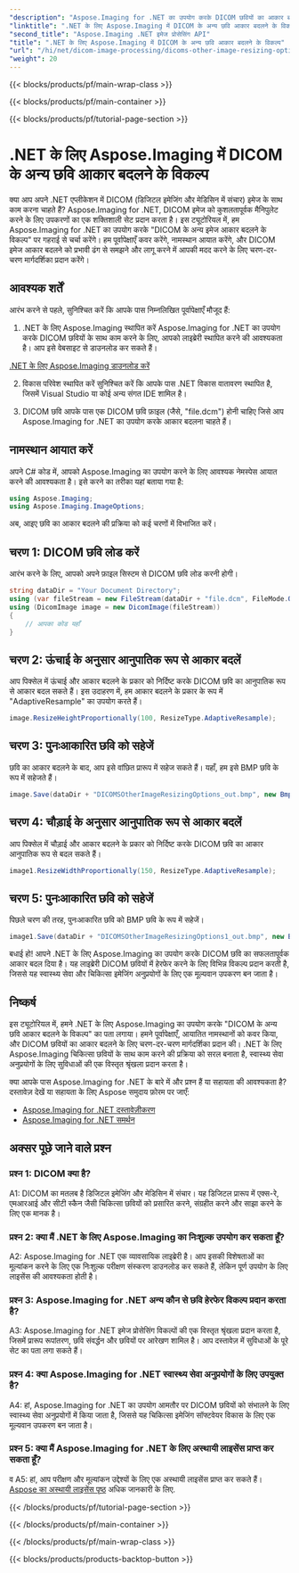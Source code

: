 ```yaml
---
"description": "Aspose.Imaging for .NET का उपयोग करके DICOM छवियों का आकार बदलना सीखें। कुशल चिकित्सा छवि हेरफेर के लिए चरण-दर-चरण मार्गदर्शिका।"
"linktitle": ".NET के लिए Aspose.Imaging में DICOM के अन्य छवि आकार बदलने के विकल्प"
"second_title": "Aspose.Imaging .NET इमेज प्रोसेसिंग API"
"title": ".NET के लिए Aspose.Imaging में DICOM के अन्य छवि आकार बदलने के विकल्प"
"url": "/hi/net/dicom-image-processing/dicoms-other-image-resizing-options/"
"weight": 20
---
```


{{< blocks/products/pf/main-wrap-class >}}

{{< blocks/products/pf/main-container >}}

{{< blocks/products/pf/tutorial-page-section >}}

# .NET के लिए Aspose.Imaging में DICOM के अन्य छवि आकार बदलने के विकल्प

क्या आप अपने .NET एप्लीकेशन में DICOM (डिजिटल इमेजिंग और मेडिसिन में संचार) इमेज के साथ काम करना चाहते हैं? Aspose.Imaging for .NET, DICOM इमेज को कुशलतापूर्वक मैनिपुलेट करने के लिए उपकरणों का एक शक्तिशाली सेट प्रदान करता है। इस ट्यूटोरियल में, हम Aspose.Imaging for .NET का उपयोग करके "DICOM के अन्य इमेज आकार बदलने के विकल्प" पर गहराई से चर्चा करेंगे। हम पूर्वापेक्षाएँ कवर करेंगे, नामस्थान आयात करेंगे, और DICOM इमेज आकार बदलने को प्रभावी ढंग से समझने और लागू करने में आपकी मदद करने के लिए चरण-दर-चरण मार्गदर्शिका प्रदान करेंगे।

## आवश्यक शर्तें

आरंभ करने से पहले, सुनिश्चित करें कि आपके पास निम्नलिखित पूर्वापेक्षाएँ मौजूद हैं:

1. .NET के लिए Aspose.Imaging स्थापित करें
Aspose.Imaging for .NET का उपयोग करके DICOM छवियों के साथ काम करने के लिए, आपको लाइब्रेरी स्थापित करने की आवश्यकता है। आप इसे वेबसाइट से डाउनलोड कर सकते हैं।

[.NET के लिए Aspose.Imaging डाउनलोड करें](https://releases.aspose.com/imaging/net/)

2. विकास परिवेश स्थापित करें
सुनिश्चित करें कि आपके पास .NET विकास वातावरण स्थापित है, जिसमें Visual Studio या कोई अन्य संगत IDE शामिल है।

3. DICOM छवि
आपके पास एक DICOM छवि फ़ाइल (जैसे, "file.dcm") होनी चाहिए जिसे आप Aspose.Imaging for .NET का उपयोग करके आकार बदलना चाहते हैं।

## नामस्थान आयात करें

अपने C# कोड में, आपको Aspose.Imaging का उपयोग करने के लिए आवश्यक नेमस्पेस आयात करने की आवश्यकता है। इसे करने का तरीका यहां बताया गया है:

```csharp
using Aspose.Imaging;
using Aspose.Imaging.ImageOptions;
```

अब, आइए छवि का आकार बदलने की प्रक्रिया को कई चरणों में विभाजित करें।

## चरण 1: DICOM छवि लोड करें
आरंभ करने के लिए, आपको अपने फ़ाइल सिस्टम से DICOM छवि लोड करनी होगी।

```csharp
string dataDir = "Your Document Directory";
using (var fileStream = new FileStream(dataDir + "file.dcm", FileMode.Open, FileAccess.Read))
using (DicomImage image = new DicomImage(fileStream))
{
    // आपका कोड यहाँ
}
```

## चरण 2: ऊंचाई के अनुसार आनुपातिक रूप से आकार बदलें
आप पिक्सेल में ऊंचाई और आकार बदलने के प्रकार को निर्दिष्ट करके DICOM छवि का आनुपातिक रूप से आकार बदल सकते हैं। इस उदाहरण में, हम आकार बदलने के प्रकार के रूप में "AdaptiveResample" का उपयोग करते हैं।

```csharp
image.ResizeHeightProportionally(100, ResizeType.AdaptiveResample);
```

## चरण 3: पुनःआकारित छवि को सहेजें
छवि का आकार बदलने के बाद, आप इसे वांछित प्रारूप में सहेज सकते हैं। यहाँ, हम इसे BMP छवि के रूप में सहेजते हैं।

```csharp
image.Save(dataDir + "DICOMSOtherImageResizingOptions_out.bmp", new BmpOptions());
```

## चरण 4: चौड़ाई के अनुसार आनुपातिक रूप से आकार बदलें
आप पिक्सेल में चौड़ाई और आकार बदलने के प्रकार को निर्दिष्ट करके DICOM छवि का आकार आनुपातिक रूप से बदल सकते हैं।

```csharp
image1.ResizeWidthProportionally(150, ResizeType.AdaptiveResample);
```

## चरण 5: पुनःआकारित छवि को सहेजें
पिछले चरण की तरह, पुनःआकारित छवि को BMP छवि के रूप में सहेजें।

```csharp
image1.Save(dataDir + "DICOMSOtherImageResizingOptions1_out.bmp", new BmpOptions());
```

बधाई हो! आपने .NET के लिए Aspose.Imaging का उपयोग करके DICOM छवि का सफलतापूर्वक आकार बदल दिया है। यह लाइब्रेरी DICOM छवियों में हेरफेर करने के लिए विभिन्न विकल्प प्रदान करती है, जिससे यह स्वास्थ्य सेवा और चिकित्सा इमेजिंग अनुप्रयोगों के लिए एक मूल्यवान उपकरण बन जाता है।

## निष्कर्ष

इस ट्यूटोरियल में, हमने .NET के लिए Aspose.Imaging का उपयोग करके "DICOM के अन्य छवि आकार बदलने के विकल्प" का पता लगाया। हमने पूर्वापेक्षाएँ, आयातित नामस्थानों को कवर किया, और DICOM छवियों का आकार बदलने के लिए चरण-दर-चरण मार्गदर्शिका प्रदान की। .NET के लिए Aspose.Imaging चिकित्सा छवियों के साथ काम करने की प्रक्रिया को सरल बनाता है, स्वास्थ्य सेवा अनुप्रयोगों के लिए सुविधाओं की एक विस्तृत श्रृंखला प्रदान करता है।

क्या आपके पास Aspose.Imaging for .NET के बारे में और प्रश्न हैं या सहायता की आवश्यकता है? दस्तावेज़ देखें या सहायता के लिए Aspose समुदाय फ़ोरम पर जाएँ:

- [Aspose.Imaging for .NET दस्तावेज़ीकरण](https://reference.aspose.com/imaging/net/)
- [Aspose.Imaging for .NET समर्थन](https://forum.aspose.com/)

## अक्सर पूछे जाने वाले प्रश्न

### प्रश्न 1: DICOM क्या है?

A1: DICOM का मतलब है डिजिटल इमेजिंग और मेडिसिन में संचार। यह डिजिटल प्रारूप में एक्स-रे, एमआरआई और सीटी स्कैन जैसी चिकित्सा छवियों को प्रसारित करने, संग्रहीत करने और साझा करने के लिए एक मानक है।

### प्रश्न 2: क्या मैं .NET के लिए Aspose.Imaging का निःशुल्क उपयोग कर सकता हूँ?

A2: Aspose.Imaging for .NET एक व्यावसायिक लाइब्रेरी है। आप इसकी विशेषताओं का मूल्यांकन करने के लिए एक निःशुल्क परीक्षण संस्करण डाउनलोड कर सकते हैं, लेकिन पूर्ण उपयोग के लिए लाइसेंस की आवश्यकता होती है।

### प्रश्न 3: Aspose.Imaging for .NET अन्य कौन से छवि हेरफेर विकल्प प्रदान करता है?

A3: Aspose.Imaging for .NET इमेज प्रोसेसिंग विकल्पों की एक विस्तृत श्रृंखला प्रदान करता है, जिसमें प्रारूप रूपांतरण, छवि संवर्द्धन और छवियों पर आरेखण शामिल है। आप दस्तावेज़ में सुविधाओं के पूरे सेट का पता लगा सकते हैं।

### प्रश्न 4: क्या Aspose.Imaging for .NET स्वास्थ्य सेवा अनुप्रयोगों के लिए उपयुक्त है?

A4: हां, Aspose.Imaging for .NET का उपयोग आमतौर पर DICOM छवियों को संभालने के लिए स्वास्थ्य सेवा अनुप्रयोगों में किया जाता है, जिससे यह चिकित्सा इमेजिंग सॉफ्टवेयर विकास के लिए एक मूल्यवान उपकरण बन जाता है।

### प्रश्न 5: क्या मैं Aspose.Imaging for .NET के लिए अस्थायी लाइसेंस प्राप्त कर सकता हूँ?
व
A5: हां, आप परीक्षण और मूल्यांकन उद्देश्यों के लिए एक अस्थायी लाइसेंस प्राप्त कर सकते हैं। [Aspose का अस्थायी लाइसेंस पृष्ठ](https://purchase.aspose.com/temporary-license/) अधिक जानकारी के लिए.

{{< /blocks/products/pf/tutorial-page-section >}}

{{< /blocks/products/pf/main-container >}}

{{< /blocks/products/pf/main-wrap-class >}}

{{< blocks/products/products-backtop-button >}}
